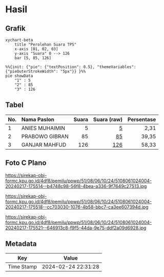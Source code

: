 # Hasil

## Grafik

```mermaid
xychart-beta
    title "Perolehan Suara TPS"
    x-axis [01, 02, 03]
    y-axis "Suara" 0 --> 126
    bar [5, 85, 126]
```

```mermaid
%%{init: {"pie": {"textPosition": 0.5}, "themeVariables": {"pieOuterStrokeWidth": "5px"}} }%%
pie showData
    "1" : 5
    "2" : 85
    "3" : 126
```

## Tabel

| No. | Nama Paslon    | Suara | Suara (raw) | Persentase |
|:--- |:-------------- | -----:| -----------:| ----------:|
| 1   | ANIES MUHAIMIN | 5     | [5][p-1]    | 2,31       |
| 2   | PRABOWO GIBRAN | 85    | [85][p-2]   | 39,35      |
| 3   | GANJAR MAHFUD  | 126   | [126][p-3]  | 58,33      |


[p-1]: https://github.com/gigit-pemilu/pemilu-2024-51-bali/blob/main/pilpres/hitung-suara/sub/51-bali/sub/08-buleleng/sub/06-buleleng/sub/1024-kaliuntu/sub/004-tps/sub/paslon-1.txt
[p-2]: https://github.com/gigit-pemilu/pemilu-2024-51-bali/blob/main/pilpres/hitung-suara/sub/51-bali/sub/08-buleleng/sub/06-buleleng/sub/1024-kaliuntu/sub/004-tps/sub/paslon-2.txt
[p-3]: https://github.com/gigit-pemilu/pemilu-2024-51-bali/blob/main/pilpres/hitung-suara/sub/51-bali/sub/08-buleleng/sub/06-buleleng/sub/1024-kaliuntu/sub/004-tps/sub/paslon-3.txt

## Foto C Plano

https://sirekap-obj-formc.kpu.go.id/4df8/pemilu/ppwp/51/08/06/10/24/5108061024004-20240217-175514--b4748c98-56f8-4bea-a336-9f7649c27513.jpg

https://sirekap-obj-formc.kpu.go.id/4df8/pemilu/ppwp/51/08/06/10/24/5108061024004-20240217-175518--cc703030-1076-4b58-bbc7-ca3ee607394d.jpg

https://sirekap-obj-formc.kpu.go.id/4df8/pemilu/ppwp/51/08/06/10/24/5108061024004-20240217-175521--646913c8-f9f5-44da-9e75-ddf2a09d6928.jpg


## Metadata

| Key        | Value               |
| ---------- | ------------------- |
| Time Stamp | 2024-02-24 22:31:28 |




